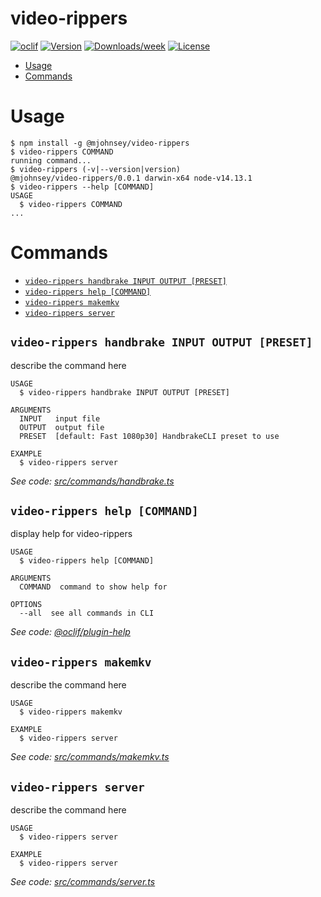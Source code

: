 video-rippers
=============



[![oclif](https://img.shields.io/badge/cli-oclif-brightgreen.svg)](https://oclif.io)
[![Version](https://img.shields.io/npm/v/video-rippers.svg)](https://npmjs.org/package/video-rippers)
[![Downloads/week](https://img.shields.io/npm/dw/video-rippers.svg)](https://npmjs.org/package/video-rippers)
[![License](https://img.shields.io/npm/l/video-rippers.svg)](https://github.com/mjohnsey/video-rippers/blob/master/package.json)

<!-- toc -->
* [Usage](#usage)
* [Commands](#commands)
<!-- tocstop -->
# Usage
<!-- usage -->
```sh-session
$ npm install -g @mjohnsey/video-rippers
$ video-rippers COMMAND
running command...
$ video-rippers (-v|--version|version)
@mjohnsey/video-rippers/0.0.1 darwin-x64 node-v14.13.1
$ video-rippers --help [COMMAND]
USAGE
  $ video-rippers COMMAND
...
```
<!-- usagestop -->
# Commands
<!-- commands -->
* [`video-rippers handbrake INPUT OUTPUT [PRESET]`](#video-rippers-handbrake-input-output-preset)
* [`video-rippers help [COMMAND]`](#video-rippers-help-command)
* [`video-rippers makemkv`](#video-rippers-makemkv)
* [`video-rippers server`](#video-rippers-server)

## `video-rippers handbrake INPUT OUTPUT [PRESET]`

describe the command here

```
USAGE
  $ video-rippers handbrake INPUT OUTPUT [PRESET]

ARGUMENTS
  INPUT   input file
  OUTPUT  output file
  PRESET  [default: Fast 1080p30] HandbrakeCLI preset to use

EXAMPLE
  $ video-rippers server
```

_See code: [src/commands/handbrake.ts](https://github.com/mjohnsey/video-rippers/blob/v0.0.1/src/commands/handbrake.ts)_

## `video-rippers help [COMMAND]`

display help for video-rippers

```
USAGE
  $ video-rippers help [COMMAND]

ARGUMENTS
  COMMAND  command to show help for

OPTIONS
  --all  see all commands in CLI
```

_See code: [@oclif/plugin-help](https://github.com/oclif/plugin-help/blob/v2.2.1/src/commands/help.ts)_

## `video-rippers makemkv`

describe the command here

```
USAGE
  $ video-rippers makemkv

EXAMPLE
  $ video-rippers server
```

_See code: [src/commands/makemkv.ts](https://github.com/mjohnsey/video-rippers/blob/v0.0.1/src/commands/makemkv.ts)_

## `video-rippers server`

describe the command here

```
USAGE
  $ video-rippers server

EXAMPLE
  $ video-rippers server
```

_See code: [src/commands/server.ts](https://github.com/mjohnsey/video-rippers/blob/v0.0.1/src/commands/server.ts)_
<!-- commandsstop -->
